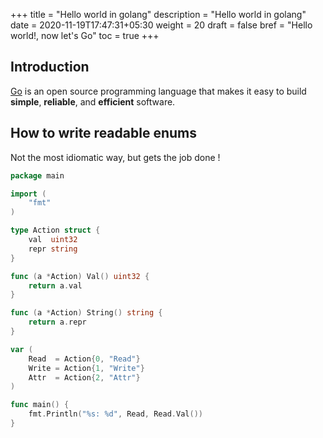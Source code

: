+++
title = "Hello world in golang"
description = "Hello world in golang"
date = 2020-11-19T17:47:31+05:30
weight = 20
draft = false
bref = "Hello world!, now let's Go"
toc = true
+++
## Introduction
[Go](https://golang.org) is an open source programming language that makes
it easy to build **simple**, **reliable**, and **efficient** software.

## How to write readable enums
Not the most idiomatic way, but gets the job done !
```go
package main

import (
    "fmt"
)

type Action struct {
    val  uint32
    repr string
}

func (a *Action) Val() uint32 {
    return a.val
}

func (a *Action) String() string {
    return a.repr
}

var (
    Read  = Action{0, "Read"}
    Write = Action{1, "Write"}
    Attr  = Action{2, "Attr"}
)

func main() {
    fmt.Println("%s: %d", Read, Read.Val())
}
```
